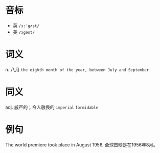 # 音标

- 英 `/ɔ:ˈgʌst/`
- 美 `/ɔɡəst/`

# 词义

n. 八月
`the eighth month of the year, between July and September`

# 同义

adj. 威严的；令人敬畏的
`imperial` `formidable`

# 例句

The world premiere took place in August 1956.
全球首映是在1956年8月。



